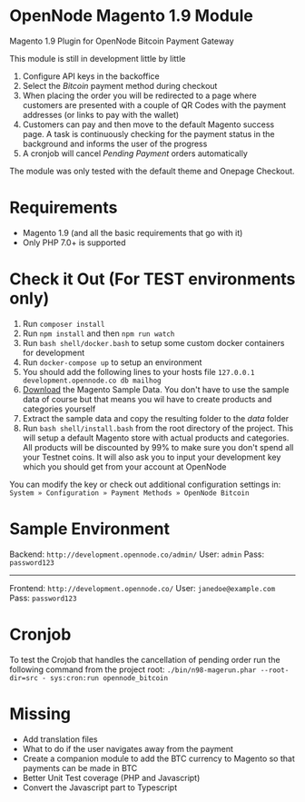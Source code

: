 # OpenNode Magento 1.9 Module
Magento 1.9 Plugin for OpenNode Bitcoin Payment Gateway

This module is still in development little by little

1. Configure API keys in the backoffice
2. Select the *Bitcoin* payment method during checkout
3. When placing the order you will be redirected to a page where customers are presented with 
a couple of QR Codes with the payment addresses (or links to pay with the wallet)
4. Customers can pay and then move to the default Magento success page. A task is continuously checking for the payment 
status in the background and informs the user of the progress
5. A cronjob will cancel *Pending Payment* orders automatically

The module was only tested with the default theme and Onepage Checkout.

# Requirements

- Magento 1.9 (and all the basic requirements that go with it)
- Only PHP 7.0+ is supported

# Check it Out (For TEST environments only)

1. Run `composer install`
2. Run `npm install` and then `npm run watch`
3. Run `bash shell/docker.bash` to setup some custom docker containers for development
4. Run `docker-compose up` to setup an environment
5. You should add the following lines to your hosts file `127.0.0.1 development.opennode.co db mailhog`
6. [Download](https://anonymousfiles.io/f/magento-sample-data.zip) the Magento Sample Data. You don't have to use the 
sample data of course but that means you wil have to create products and categories yourself
7. Extract the sample data and copy the resulting folder to the *data* folder 
8. Run `bash shell/install.bash` from the root directory of the project. This will setup a default Magento store with 
actual products and categories. All products will be discounted by 99% to make sure you don't spend all your Testnet 
coins. It will also ask you to input your development key which you should get from your account at OpenNode

You can modify the key or check out additional configuration settings in: 
`System » Configuration » Payment Methods » OpenNode Bitcoin`

# Sample Environment

Backend: `http://development.opennode.co/admin/`
User: `admin`
Pass: `password123`

---------------------------------------

Frontend: `http://development.opennode.co/`
User: `janedoe@example.com`
Pass: `password123`

# Cronjob

To test the Crojob that handles the cancellation of pending order run the following command from the project root:
`./bin/n98-magerun.phar --root-dir=src - sys:cron:run opennode_bitcoin`

# Missing

- Add translation files
- What to do if the user navigates away from the payment
- Create a companion module to add the BTC currency to Magento so that payments can be made in BTC
- Better Unit Test coverage (PHP and Javascript)
- Convert the Javascript part to Typescript